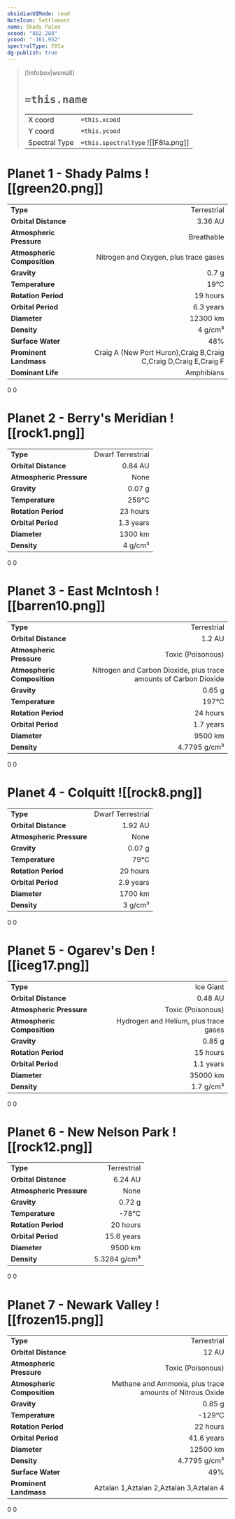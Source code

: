 ```yaml
---
obsidianUIMode: read
NoteIcon: Settlement
name: Shady Palms
xcood: "802.288"
ycood: "-161.952"
spectralType: F8Ia
dg-publish: true
---
```

> [!infobox|wsmall]
> # `=this.name`
> | | |
> | - | - |
> | X coord | `=this.xcood` |
> | Y coord| `=this.ycood` |
> | Spectral Type | `=this.spectralType` ![[F8Ia.png]] |

# Planet 1 - Shady Palms ![[green20.png]]
|                             |                           |
| --------------------------- | -------------------------:|
| **Type**                    |             Terrestrial |
| **Orbital Distance**        |   3.36 AU |
| **Atmospheric Pressure**    |       Breathable |
| **Atmospheric Composition** |      Nitrogen and Oxygen, plus trace gases |
| **Gravity**                 |        0.7 g |
| **Temperature**             |    19°C |
| **Rotation Period**         |  19 hours |
| **Orbital Period** | 6.3 years |
| **Diameter**                |      12300 km | 
| **Density**                 |    4 g/cm³ |
| **Surface Water**           |           48% | 
| **Prominent Landmass**      |         Craig A (New Port Huron),Craig B,Craig C,Craig D,Craig E,Craig F | 
| **Dominant Life**           |         Amphibians |



0
0



# Planet 2 - Berry's Meridian ![[rock1.png]]
|                             |                           |
| --------------------------- | -------------------------:|
| **Type**                    |             Dwarf Terrestrial |
| **Orbital Distance**        |   0.84 AU |
| **Atmospheric Pressure**    |       None |
| **Gravity**                 |        0.07 g |
| **Temperature**             |    259°C |
| **Rotation Period**         |  23 hours |
| **Orbital Period** | 1.3 years |
| **Diameter**                |      1300 km | 
| **Density**                 |    4 g/cm³ |



0
0



# Planet 3 - East McIntosh ![[barren10.png]]
|                             |                           |
| --------------------------- | -------------------------:|
| **Type**                    |             Terrestrial |
| **Orbital Distance**        |   1.2 AU |
| **Atmospheric Pressure**    |       Toxic (Poisonous) |
| **Atmospheric Composition** |      Nitrogen and Carbon Dioxide, plus trace amounts of Carbon Dioxide |
| **Gravity**                 |        0.65 g |
| **Temperature**             |    197°C |
| **Rotation Period**         |  24 hours |
| **Orbital Period** | 1.7 years |
| **Diameter**                |      9500 km | 
| **Density**                 |    4.7795 g/cm³ |



0
0



# Planet 4 - Colquitt ![[rock8.png]]
|                             |                           |
| --------------------------- | -------------------------:|
| **Type**                    |             Dwarf Terrestrial |
| **Orbital Distance**        |   1.92 AU |
| **Atmospheric Pressure**    |       None |
| **Gravity**                 |        0.07 g |
| **Temperature**             |    79°C |
| **Rotation Period**         |  20 hours |
| **Orbital Period** | 2.9 years |
| **Diameter**                |      1700 km | 
| **Density**                 |    3 g/cm³ |



0
0



# Planet 5 - Ogarev's Den ![[iceg17.png]]
|                             |                           |
| --------------------------- | -------------------------:|
| **Type**                    |             Ice Giant |
| **Orbital Distance**        |   0.48 AU |
| **Atmospheric Pressure**    |       Toxic (Poisonous) |
| **Atmospheric Composition** |      Hydrogen and Helium, plus trace gases |
| **Gravity**                 |        0.85 g |
| **Rotation Period**         |  15 hours |
| **Orbital Period** | 1.1 years |
| **Diameter**                |      35000 km | 
| **Density**                 |    1.7 g/cm³ |



0
0



# Planet 6 - New Nelson Park ![[rock12.png]]
|                             |                           |
| --------------------------- | -------------------------:|
| **Type**                    |             Terrestrial |
| **Orbital Distance**        |   6.24 AU |
| **Atmospheric Pressure**    |       None |
| **Gravity**                 |        0.72 g |
| **Temperature**             |    -78°C |
| **Rotation Period**         |  20 hours |
| **Orbital Period** | 15.6 years |
| **Diameter**                |      9500 km | 
| **Density**                 |    5.3284 g/cm³ |



0
0



# Planet 7 - Newark Valley ![[frozen15.png]]
|                             |                           |
| --------------------------- | -------------------------:|
| **Type**                    |             Terrestrial |
| **Orbital Distance**        |   12 AU |
| **Atmospheric Pressure**    |       Toxic (Poisonous) |
| **Atmospheric Composition** |      Methane and Ammonia, plus trace amounts of Nitrous Oxide |
| **Gravity**                 |        0.85 g |
| **Temperature**             |    -129°C |
| **Rotation Period**         |  22 hours |
| **Orbital Period** | 41.6 years |
| **Diameter**                |      12500 km | 
| **Density**                 |    4.7795 g/cm³ |
| **Surface Water**           |           49% | 
| **Prominent Landmass**      |         Aztalan 1,Aztalan 2,Aztalan 3,Aztalan 4 | 



0
0



